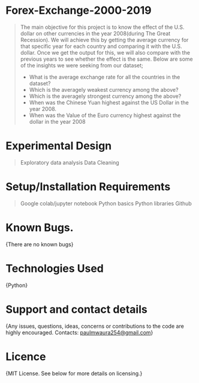 # Forex-Exchange-2000-2019
> The main objective for this project is to know the effect of the U.S. dollar on other currencies in the year 2008(during The Great Recession). 
> We will achieve this by getting the average currency for that specific year for each country and comparing it with the U.S. dollar. Once we get the output for this, we will also compare with the previous years to see whether the effect is the same.
> Below are some of the insights we were seeking from our dataset;
> * What is the average exchange rate for all the countries in the dataset?
> * Which is the averagely weakest currency among the above?
> * Which is the averagely strongest currency among the above?
> * When was the Chinese Yuan highest against the US Dollar in the year 2008.
> * When was the Value of the Euro currency highest against the dollar in the year 2008
# Experimental Design
> Exploratory data analysis
> Data Cleaning
# Setup/Installation Requirements
> Google colab/jupyter notebook
> Python basics
> Python libraries
> Github
# Known Bugs.
{There are no known bugs}
# Technologies Used
{Python}
# Support and contact details
{Any issues, questions, ideas, concerns or contributions to the code are highly encouraged.
Contacts: paulmwaura254@gmail.com}
# Licence
{MIT License. See below for more details on licensing.}
